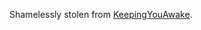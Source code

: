 Shamelessly stolen from [KeepingYouAwake][KeepingYouAwake].

[KeepingYouAwake]: https://github.com/newmarcel/KeepingYouAwake/tree/943c6dff71c55704d2d7ec12492da47100b7b03a/KeepingYouAwake/Images.xcassets
